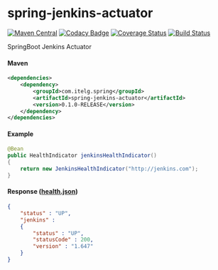 spring-jenkins-actuator
============

[![Maven Central](https://maven-badges.herokuapp.com/maven-central/com.itelg.spring/spring-jenkins-actuator/badge.svg)](https://maven-badges.herokuapp.com/maven-central/com.itelg.spring/spring-jenkins-actuator)
[![Codacy Badge](https://api.codacy.com/project/badge/grade/2a49d5565df7457697072dc5b1cdc5be)](https://www.codacy.com/app/eggers-julian/spring-jenkins-actuator)
[![Coverage Status](https://coveralls.io/repos/julian-eggers/spring-jenkins-actuator/badge.svg?branch=master&service=github)](https://coveralls.io/github/julian-eggers/spring-jenkins-actuator?branch=master)
[![Build Status](https://travis-ci.org/julian-eggers/spring-jenkins-actuator.svg?branch=master)](https://travis-ci.org/julian-eggers/spring-jenkins-actuator)

SpringBoot Jenkins Actuator

#### Maven
```xml
<dependencies>
	<dependency>
		<groupId>com.itelg.spring</groupId>
		<artifactId>spring-jenkins-actuator</artifactId>
		<version>0.1.0-RELEASE</version>
	</dependency>
</dependencies>
```

#### Example
```java
@Bean
public HealthIndicator jenkinsHealthIndicator()
{
	return new JenkinsHealthIndicator("http://jenkins.com");
}
```

#### Response ([health.json](http://docs.spring.io/spring-boot/docs/current/reference/html/production-ready-endpoints.html#production-ready-health))
```json
{
	"status" : "UP",
	"jenkins" : 
	{
		"status" : "UP",
		"statusCode" : 200,
		"version" : "1.647"
	}
}
```
